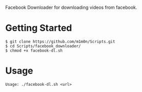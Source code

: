 Facebook Downloader for downloading videos from facebook.

# Getting Started
```
$ git clone https://github.com/m1m0n/Scripts.git
$ cd Scripts/facebook_downloader/
$ chmod +x facebook-dl.sh
```

# Usage
`Usage: ./facebook-dl.sh <url>`
